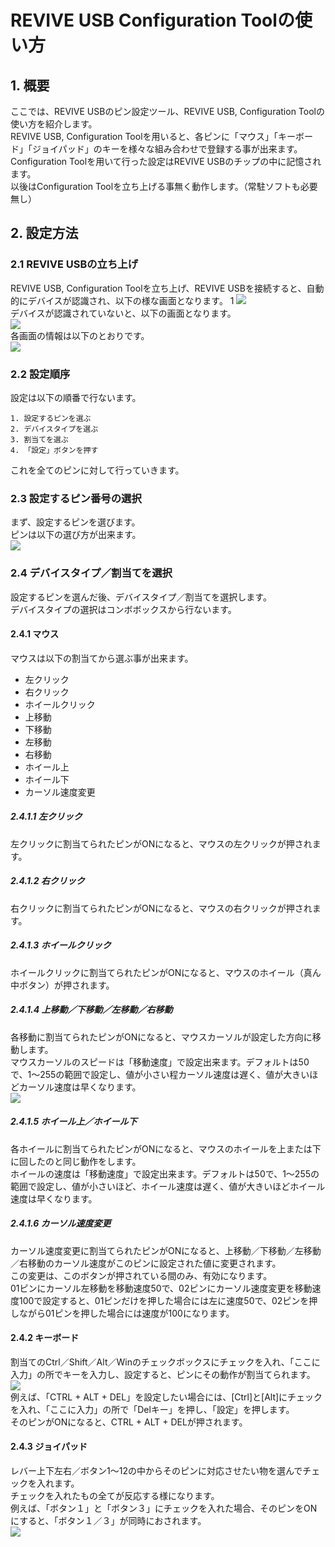 # REVIVE USB Configuration Toolの使い方

## 1. 概要

ここでは、REVIVE USBのピン設定ツール、REVIVE USB, Configuration Toolの使い方を紹介します。  
REVIVE USB, Configuration Toolを用いると、各ピンに「マウス」「キーボード」「ジョイパッド」のキーを様々な組み合わせで登録する事が出来ます。  
Configuration Toolを用いて行った設定はREVIVE USBのチップの中に記憶されます。  
以後はConfiguration Toolを立ち上げる事無く動作します。（常駐ソフトも必要無し）  

## 2. 設定方法

### 2.1 REVIVE USBの立ち上げ

REVIVE USB, Configuration Toolを立ち上げ、REVIVE USBを接続すると、自動的にデバイスが認識され、以下の様な画面となります。  1
![](https://lh6.googleusercontent.com/li3BnWSCqTS_B3_ZmOh8z4FZYgbxWEKOpqTLYWl6ZiJWaeauTL0bK-nqGzD93qpdKG0f6m63DbKpYXGnxLui7rz6RzC687HpFbVVSIRakunJj5vyqHEge4w8)  
デバイスが認識されていないと、以下の画面となります。  
![](https://lh6.googleusercontent.com/11NaX34EBSxdQvyBctX4zwhNCsgsrADqhvUkWAUyOawUZ6Y2DWAzq89EYOvZGYn4S4h4sfC62w08P97P5bI9WD1Vfh_4xtpD_DIbkVX4LVkvWOtEttpnUE-T)  
各画面の情報は以下のとおりです。  
![](https://lh4.googleusercontent.com/vJYv8hhFh82GTmLzcqYKbJQRblYZrfmyJhofOyT59u6ycKakYlfeU0fUWvhwtinUvzlibs6PYky0SGMgIMqVusTZXYDfO6G5axmo0I79Wrh88npcUvlzJkMF)  
### 2.2 設定順序

設定は以下の順番で行ないます。  

    1. 設定するピンを選ぶ  
    2. デバイスタイプを選ぶ  
    3. 割当てを選ぶ  
    4. 「設定」ボタンを押す  

これを全てのピンに対して行っていきます。  

### 2.3 設定するピン番号の選択

まず、設定するピンを選びます。  
ピンは以下の選び方が出来ます。  
![](https://lh6.googleusercontent.com/g35vWL1eARPBdL8Rx3-Zp3u6KWDvDTFQYMzsU5mcJv4B_e6Oo0XX0Nut5H2xkxdDukuUaL5XuXpEljRkomdSD-9WrawvUegKaoXpC064rirkFuOgV8Pt28nN)  
### 2.4 デバイスタイプ／割当てを選択  

設定するピンを選んだ後、デバイスタイプ／割当てを選択します。  
デバイスタイプの選択はコンボボックスから行ないます。  

#### 2.4.1 マウス

マウスは以下の割当てから選ぶ事が出来ます。

 - 左クリック
 - 右クリック
 - ホイールクリック
 - 上移動
 - 下移動
 - 左移動
 - 右移動
 - ホイール上
 - ホイール下
 - カーソル速度変更

##### 2.4.1.1 左クリック

左クリックに割当てられたピンがONになると、マウスの左クリックが押されます。  

##### 2.4.1.2 右クリック

右クリックに割当てられたピンがONになると、マウスの右クリックが押されます。  

##### 2.4.1.3 ホイールクリック

ホイールクリックに割当てられたピンがONになると、マウスのホイール（真ん中ボタン）が押されます。  

##### 2.4.1.4 上移動／下移動／左移動／右移動

各移動に割当てられたピンがONになると、マウスカーソルが設定した方向に移動します。  
マウスカーソルのスピードは「移動速度」で設定出来ます。デフォルトは50で、1～255の範囲で設定し、値が小さい程カーソル速度は遅く、値が大きいほどカーソル速度は早くなります。  
![](https://lh6.googleusercontent.com/P7Hq5VtS8CqRuenw9ByTR8tfJozjr2tkxBOzaxDmz2vGtxPfr7J70xF7jlEBku4qAVE3IX155t3ziDHX88JKNwHl3zkEB3_dkNJMHNwgLTXHPJcO3I0--nBS)  

##### 2.4.1.5 ホイール上／ホイール下

各ホイールに割当てられたピンがONになると、マウスのホイールを上または下に回したのと同じ動作をします。  
ホイールの速度は「移動速度」で設定出来ます。デフォルトは50で、1～255の範囲で設定し、値が小さいほど、ホイール速度は遅く、値が大きいほどホイール速度は早くなります。  

##### 2.4.1.6 カーソル速度変更

カーソル速度変更に割当てられたピンがONになると、上移動／下移動／左移動／右移動のカーソル速度がこのピンに設定された値に変更されます。  
この変更は、このボタンが押されている間のみ、有効になります。  
01ピンにカーソル左移動を移動速度50で、02ピンにカーソル速度変更を移動速度100で設定すると、01ピンだけを押した場合には左に速度50で、02ピンを押しながら01ピンを押した場合には速度が100になります。  

#### 2.4.2 キーボード

割当てのCtrl／Shift／Alt／Winのチェックボックスにチェックを入れ、「ここに入力」の所でキーを入力し、設定すると、ピンにその動作が割当てられます。  
![](https://lh3.googleusercontent.com/AMDqYjLxhnA7K00yqyEIrQ663Q1lLc_5SfTl-sWraf_RRTZe_5jxAWBy6w5E_-IK2tzkEAK7-jQ44CufprtgvVdZsl4TCW4sfEwIML7PdU0LDioaf6KkTeHf)  
例えば、「CTRL + ALT + DEL」を設定したい場合には、[Ctrl]と[Alt]にチェックを入れ、「ここに入力」の所で「Delキー」を押し、「設定」を押します。  
そのピンがONになると、CTRL + ALT + DELが押されます。  

#### 2.4.3 ジョイパッド

レバー上下左右／ボタン1～12の中からそのピンに対応させたい物を選んでチェックを入れます。  
チェックを入れたもの全てが反応する様になります。  
例えば、「ボタン１」と「ボタン３」にチェックを入れた場合、そのピンをONにすると、「ボタン１／３」が同時におされます。  
![](https://lh4.googleusercontent.com/MySjBWVSyV3m4A7lQW4NOV5bz-Cn9Jsq66AgiclFI44m9CeVGcrf5BLO4NCr-pjm2VMuyUrKYuFYVhnNWg21SvRX037K3GxGAwf7s5AO6TSOMapCmlFgfQUw)  
